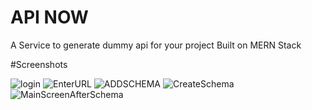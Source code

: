 # API NOW
A Service to generate dummy api for your project
Built on MERN Stack

#Screenshots 

![login](https://user-images.githubusercontent.com/17256872/155463658-99222c50-d09b-4b78-ba00-8f8120b7ca14.png)
![EnterURL](https://user-images.githubusercontent.com/17256872/155463691-5618aa6d-39dd-4f16-8bee-4b7725645f31.png)
![ADDSCHEMA](https://user-images.githubusercontent.com/17256872/155463707-15ad96df-699e-4bc4-91e0-c08328dfbfeb.png)
![CreateSchema](https://user-images.githubusercontent.com/17256872/155463728-21d66d10-0b9a-4b0d-91ce-2a837c9ab4fd.png)
![MainScreenAfterSchema](https://user-images.githubusercontent.com/17256872/155463746-cb4f80be-9180-4b7e-a373-4e971ddbd164.png)
